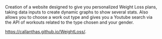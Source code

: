 Creation of a website designed to give you personalized Weight Loss plans, taking data inputs to create dynamic graphs to show several stats. Also allows you to choose a work out type and gives you a Youtube search via the API of workouts related to the type chosen and your gender.

https://callanthas.github.io/WeightLoss/.
